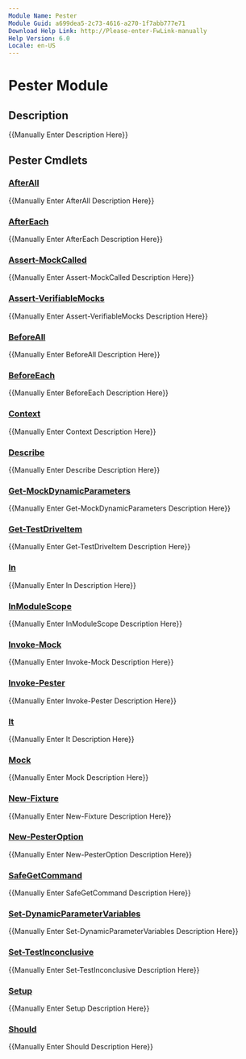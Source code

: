 ```yaml
---
Module Name: Pester
Module Guid: a699dea5-2c73-4616-a270-1f7abb777e71
Download Help Link: http://Please-enter-FwLink-manually
Help Version: 6.0
Locale: en-US
---
```


# Pester Module
## Description
{{Manually Enter Description Here}}

## Pester Cmdlets
### [AfterAll](AfterAll.md)
{{Manually Enter AfterAll Description Here}}

### [AfterEach](AfterEach.md)
{{Manually Enter AfterEach Description Here}}

### [Assert-MockCalled](Assert-MockCalled.md)
{{Manually Enter Assert-MockCalled Description Here}}

### [Assert-VerifiableMocks](Assert-VerifiableMocks.md)
{{Manually Enter Assert-VerifiableMocks Description Here}}

### [BeforeAll](BeforeAll.md)
{{Manually Enter BeforeAll Description Here}}

### [BeforeEach](BeforeEach.md)
{{Manually Enter BeforeEach Description Here}}

### [Context](Context.md)
{{Manually Enter Context Description Here}}

### [Describe](Describe.md)
{{Manually Enter Describe Description Here}}

### [Get-MockDynamicParameters](Get-MockDynamicParameters.md)
{{Manually Enter Get-MockDynamicParameters Description Here}}

### [Get-TestDriveItem](Get-TestDriveItem.md)
{{Manually Enter Get-TestDriveItem Description Here}}

### [In](In.md)
{{Manually Enter In Description Here}}

### [InModuleScope](InModuleScope.md)
{{Manually Enter InModuleScope Description Here}}

### [Invoke-Mock](Invoke-Mock.md)
{{Manually Enter Invoke-Mock Description Here}}

### [Invoke-Pester](Invoke-Pester.md)
{{Manually Enter Invoke-Pester Description Here}}

### [It](It.md)
{{Manually Enter It Description Here}}

### [Mock](Mock.md)
{{Manually Enter Mock Description Here}}

### [New-Fixture](New-Fixture.md)
{{Manually Enter New-Fixture Description Here}}

### [New-PesterOption](New-PesterOption.md)
{{Manually Enter New-PesterOption Description Here}}

### [SafeGetCommand](SafeGetCommand.md)
{{Manually Enter SafeGetCommand Description Here}}

### [Set-DynamicParameterVariables](Set-DynamicParameterVariables.md)
{{Manually Enter Set-DynamicParameterVariables Description Here}}

### [Set-TestInconclusive](Set-TestInconclusive.md)
{{Manually Enter Set-TestInconclusive Description Here}}

### [Setup](Setup.md)
{{Manually Enter Setup Description Here}}

### [Should](Should.md)
{{Manually Enter Should Description Here}}

